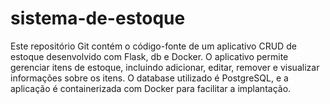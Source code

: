 # sistema-de-estoque
 Este repositório Git contém o código-fonte de um aplicativo CRUD de estoque desenvolvido com Flask, db e Docker. O aplicativo permite gerenciar itens de estoque, incluindo adicionar, editar, remover e visualizar informações sobre os itens. O database utilizado é PostgreSQL, e a aplicação é containerizada com Docker para facilitar a implantação.

